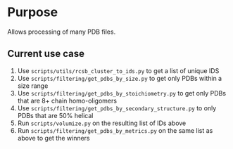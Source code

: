 # Purpose
Allows processing of many PDB files.

## Current use case
1. Use `scripts/utils/rcsb_cluster_to_ids.py` to get a list of unique IDS
2. Use `scripts/filtering/get_pdbs_by_size.py` to get only PDBs within a size range
3. Use `scripts/filtering/get_pdbs_by_stoichiometry.py` to get only PDBs that are 8+ chain homo-oligomers
4. Use `scripts/filtering/get_pdbs_by_secondary_structure.py` to only PDBs that are 50% helical
5. Run `scripts/volumize.py` on the resulting list of IDs above
6. Run `scripts/filtering/get_pdbs_by_metrics.py` on the same list as above to get the winners